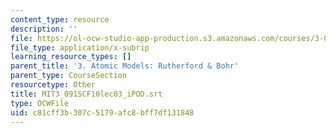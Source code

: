 ```yaml
---
content_type: resource
description: ''
file: https://ol-ocw-studio-app-production.s3.amazonaws.com/courses/3-091sc-introduction-to-solid-state-chemistry-fall-2010/c81cff3b307c5179afc8bff7df131848_MIT3_091SCF10lec03_iPOD.vtt
file_type: application/x-subrip
learning_resource_types: []
parent_title: '3. Atomic Models: Rutherford & Bohr'
parent_type: CourseSection
resourcetype: Other
title: MIT3_091SCF10lec03_iPOD.srt
type: OCWFile
uid: c81cff3b-307c-5179-afc8-bff7df131848
---
```

